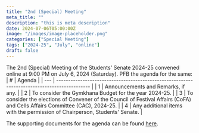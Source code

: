 ```yaml
---
title: "2nd (Special) Meeting"
meta_title: ""
description: "this is meta description"
date: 2024-07-06T05:00:00Z
image: "/images/image-placeholder.png"
categories: ["Special Meeting"]
tags: ["2024-25", "July", "online"]
draft: false
---
```


The 2nd (Special) Meeting of the Students' Senate 2024-25 convened online at 9:00 PM on July 6, 2024 (Saturday). PFB the agenda for the same:
| #   | Agenda                                                                                       |
| --- | -------------------------------------------------------------------------------------------- |
| 1   | Announcements and Remarks, if any.                                                           |
| 2   | To consider the Gymkhana Budget for the year 2024-25.                                        |
| 3   | To consider the elections of Convener of the Council of Festival Affairs (CoFA) and Cells Affairs Committee (CAC), 2024-25. |
| 4   | Any additional items with the permission of Chairperson, Students' Senate.                   |

The supporting documents for the agenda can be found [here](https://drive.google.com/drive/folders/1QIvGHlOm-WYv1Wb4vq8xhOm_Q4aZ-eYE?usp=sharing). 
